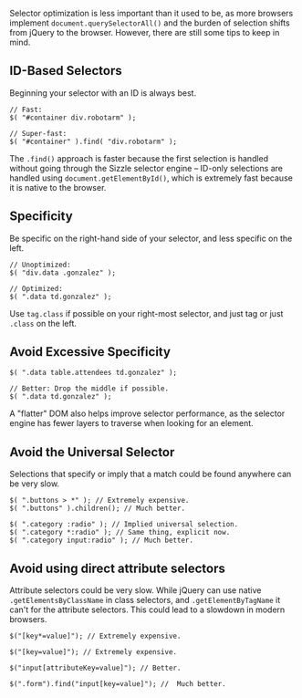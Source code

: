 <script>{
	"title": "Optimize Selectors",
	"level": "intermediate",
	"source": "http://jqfundamentals.com/legacy",
	"attribution": [ "jQuery Fundamentals" ]
}</script>

Selector optimization is less important than it used to be, as more browsers implement `document.querySelectorAll()` and the burden of selection shifts from jQuery to the browser. However, there are still some tips to keep in mind.

## ID-Based Selectors

Beginning your selector with an ID is always best.

```
// Fast:
$( "#container div.robotarm" );

// Super-fast:
$( "#container" ).find( "div.robotarm" );
```

The `.find()` approach is faster because the first selection is handled without going through the Sizzle selector engine – ID-only selections are handled using `document.getElementById()`, which is extremely fast because it is native to the browser.

## Specificity

Be specific on the right-hand side of your selector, and less specific on the left.

```
// Unoptimized:
$( "div.data .gonzalez" );

// Optimized:
$( ".data td.gonzalez" );
```

Use `tag.class` if possible on your right-most selector, and just tag or just `.class` on the left.

## Avoid Excessive Specificity

```
$( ".data table.attendees td.gonzalez" );

// Better: Drop the middle if possible.
$( ".data td.gonzalez" );
```

A "flatter" DOM also helps improve selector performance, as the selector engine has fewer layers to traverse when looking for an element.

## Avoid the Universal Selector

Selections that specify or imply that a match could be found anywhere can be very slow.

```
$( ".buttons > *" ); // Extremely expensive.
$( ".buttons" ).children(); // Much better.

$( ".category :radio" ); // Implied universal selection.
$( ".category *:radio" ); // Same thing, explicit now.
$( ".category input:radio" ); // Much better.
```

## Avoid using direct attribute selectors

Attribute selectors could be very slow.
While jQuery can use native `.getElementsByClassName` in class selectors, and `.getElementByTagName` it can't for the attribute selectors. This could lead to a slowdown in modern browsers.
```
$("[key*=value]"); // Extremely expensive.

$("[key=value]"); // Extremely expensive.

$("input[attributeKey=value]"); // Better.

$(".form").find("input[key=value]"); //  Much better.
```
